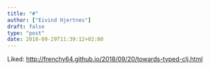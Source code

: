```yaml
---
title: "#"
author: ["Eivind Hjertnes"]
draft: false
type: "post"
date: 2018-09-29T11:39:12+02:00
---
```


Liked: <http://frenchy64.github.io/2018/09/20/towards-typed-clj.html>
